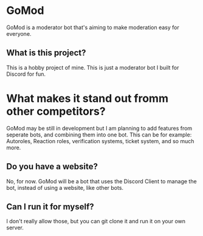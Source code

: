 # GoMod

GoMod is a moderator bot that's aiming to make moderation easy for everyone.

## What is this project?

This is a hobby project of mine. This is just a moderator bot I built for Discord for fun.

# What makes it stand out fromm other competitors?

GoMod may be still in development but I am planning to add features from seperate bots, and combining them into one bot. This can be for example: Autoroles, Reaction roles, verification systems, ticket system, and so much more.

## Do you have a website?

No, for now. GoMod will be a bot that uses the Discord Client to manage the bot, instead of using a website, like other bots.

## Can I run it for myself?

I don't really allow those, but you can git clone it and run it on your own server.